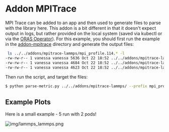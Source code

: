 # Addon MPITrace

MPI Trace can be added to an app and then used to generate files to parse with the library here.
This addon is a bit different in that it doesn't expect output in logs, but rather provided on the local
system (saved via kubectl or via the [ORAS Operator](https://github.com/converged-computing/oras-operator)).
For this example, you should first run the example in the [addon-mpitrace](../../addons/mpitrace-lammps) directory
and generate the output files:

```bash
 ls ../../addons/mpitrace-lammps/mpi_profile.114.* -l
-rw-rw-r-- 1 vanessa vanessa 5636 Oct 22 18:52 ../../addons/mpitrace-lammps/mpi_profile.114.0
-rw-rw-r-- 1 vanessa vanessa 4684 Oct 22 18:52 ../../addons/mpitrace-lammps/mpi_profile.114.1
-rw-rw-r-- 1 vanessa vanessa 4623 Oct 22 18:52 ../../addons/mpitrace-lammps/mpi_profile.114.2
```

Then run the script, and target the files:

```bash
$ python parse-metric.py ../../addons/mpitrace-lammps/ --prefix mpi_profile
```



## Example Plots

Here is a small example - 5 run with 2 pods!

![img/lammps_lammps.png](img/lammps_lammps.png)
